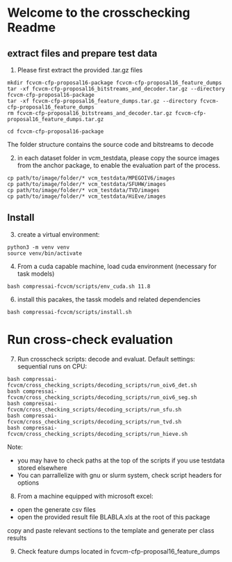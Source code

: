 # Welcome to the crosschecking Readme

## extract files and prepare test data
1. Please first extract the provided  .tar.gz files

```
mkdir fcvcm-cfp-proposal16-package fcvcm-cfp-proposal16_feature_dumps
tar -xf fcvcm-cfp-proposal16_bitstreams_and_decoder.tar.gz --directory fcvcm-cfp-proposal16-package
tar -xf fcvcm-cfp-proposal16_feature_dumps.tar.gz --directory fcvcm-cfp-proposal16_feature_dumps
rm fcvcm-cfp-proposal16_bitstreams_and_decoder.tar.gz fcvcm-cfp-proposal16_feature_dumps.tar.gz
```

```
cd fcvcm-cfp-proposal16-package
```

The folder structure contains the source code and bitstreams to decode

2. in each dataset folder in vcm_testdata, please copy the source images from the anchor package, to enable the evaluation part of the process.

```
cp path/to/image/folder/* vcm_testdata/MPEGOIV6/images
cp path/to/image/folder/* vcm_testdata/SFUHW/images
cp path/to/image/folder/* vcm_testdata/TVD/images
cp path/to/image/folder/* vcm_testdata/HiEve/images
```

## Install
3. create a virtual environment:
```
python3 -m venv venv
source venv/bin/activate
```


4. From a cuda capable machine, load cuda environment (necessary for task models)

```
bash compressai-fcvcm/scripts/env_cuda.sh 11.8
```

6. install this pacakes, the tassk models and related dependencies
```
bash compressai-fcvcm/scripts/install.sh
```

# Run cross-check evaluation
7. Run crosscheck scripts: decode and evaluat.
Default settings: sequential runs on CPU:
```
bash compressai-fcvcm/cross_checking_scripts/decoding_scripts/run_oiv6_det.sh
bash compressai-fcvcm/cross_checking_scripts/decoding_scripts/run_oiv6_seg.sh
bash compressai-fcvcm/cross_checking_scripts/decoding_scripts/run_sfu.sh
bash compressai-fcvcm/cross_checking_scripts/decoding_scripts/run_tvd.sh
bash compressai-fcvcm/cross_checking_scripts/decoding_scripts/run_hieve.sh
```

Note: 
- you may have to check paths at the top of the scripts if you use testdata stored elsewhere
- You can parrallelize with gnu or slurm system, check script headers for options


8. From a machine equipped with microsoft excel:
- open the generate csv files
- open the provided result file BLABLA.xls at the root of this package

copy and paste relevant sections to the template and generate per class results


9. Check feature dumps located in fcvcm-cfp-proposal16_feature_dumps

